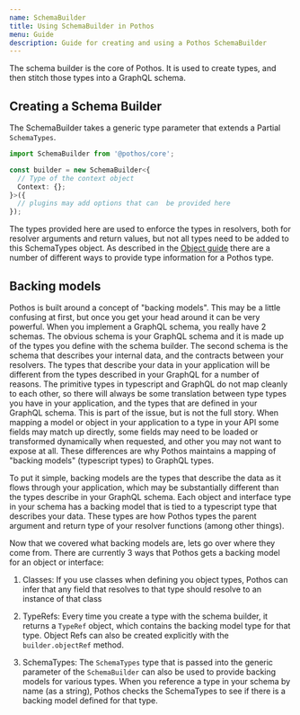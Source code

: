 ```yaml
---
name: SchemaBuilder
title: Using SchemaBuilder in Pothos
menu: Guide
description: Guide for creating and using a Pothos SchemaBuilder
---
```


The schema builder is the core of Pothos. It is used to create types, and then stitch those types
into a GraphQL schema.

## Creating a Schema Builder

The SchemaBuilder takes a generic type parameter that extends a Partial `SchemaTypes`.

```typescript
import SchemaBuilder from '@pothos/core';

const builder = new SchemaBuilder<{
  // Type of the context object
  Context: {};
}>({
  // plugins may add options that can  be provided here
});
```

The types provided here are used to enforce the types in resolvers, both for resolver arguments and
return values, but not all types need to be added to this SchemaTypes object. As described in the
[Object guide](./objects) there are a number of different ways to provide type information for a
Pothos type.

## Backing models

Pothos is built around a concept of "backing models". This may be a little confusing at first, but
once you get your head around it can be very powerful. When you implement a GraphQL schema, you
really have 2 schemas. The obvious schema is your GraphQL schema and it is made up of the types you
define with the schema builder. The second schema is the schema that describes your internal data,
and the contracts between your resolvers. The types that describe your data in your application will
be different from the types described in your GraphQL for a number of reasons. The primitive types
in typescript and GraphQL do not map cleanly to each other, so there will always be some translation
between type types you have in your application, and the types that are defined in your GraphQL
schema. This is part of the issue, but is not the full story. When mapping a model or object in your
application to a type in your API some fields may match up directly, some fields may need to be
loaded or transformed dynamically when requested, and other you may not want to expose at all. These
differences are why Pothos maintains a mapping of "backing models" \(typescript types\) to GraphQL
types.

To put it simple, backing models are the types that describe the data as it flows through your
application, which may be substantially different than the types describe in your GraphQL schema.
Each object and interface type in your schema has a backing model that is tied to a typescript type
that describes your data. These types are how Pothos types the parent argument and return type of
your resolver functions \(among other things\).

Now that we covered what backing models are, lets go over where they come from. There are currently
3 ways that Pothos gets a backing model for an object or interface:

1. Classes: If you use classes when defining you object types, Pothos can infer that any field that
   resolves to that type should resolve to an instance of that class

2. TypeRefs: Every time you create a type with the schema builder, it returns a `TypeRef` object,
   which contains the backing model type for that type. Object Refs can also be created explicitly
   with the `builder.objectRef` method.

3. SchemaTypes: The `SchemaTypes` type that is passed into the generic parameter of the
   `SchemaBuilder` can also be used to provide backing models for various types. When you reference
   a type in your schema by name \(as a string\), Pothos checks the SchemaTypes to see if there is a
   backing model defined for that type.
